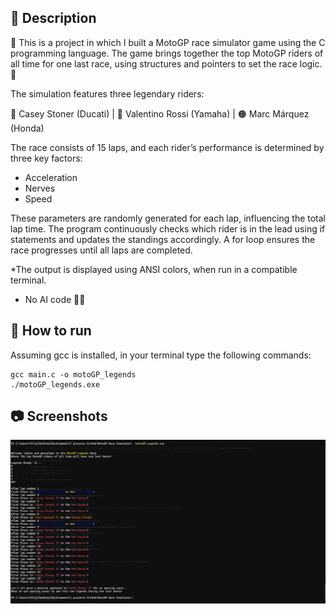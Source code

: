 ## 📄 Description

🏁 This is a project in which I built a MotoGP race simulator game using the C programming language.
The game brings together the top MotoGP riders of all time for one last race, using structures and pointers to set the race logic. 🏁

The simulation features three legendary riders: 

🔴 Casey Stoner (Ducati) | 🔵 Valentino Rossi (Yamaha) | 🟠 Marc Márquez (Honda)

The race consists of 15 laps, and each rider’s performance is determined by three key factors:

* Acceleration
* Nerves
* Speed

These parameters are randomly generated for each lap, influencing the total lap time.
The program continuously checks which rider is in the lead using if statements and updates the standings accordingly.
A for loop ensures the race progresses until all laps are completed.

*The output is displayed using ANSI colors, when run in a compatible terminal.

* No AI code 🚫🤖 

## 📒 How to run 

Assuming gcc is installed, in your terminal type the following commands:

    gcc main.c -o motoGP_legends
    ./motoGP_legends.exe

    
## 📷 Screenshots

![Screenshot1](screenshots/Screenshot1.webp)




  




